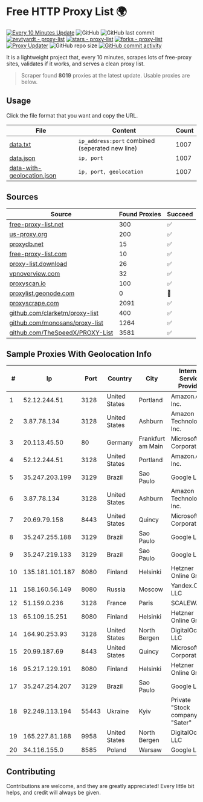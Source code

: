 
# Free HTTP Proxy List 🌍

[![Every 10 Minutes Update](https://github.com/mertguvencli/http-proxy-list/actions/workflows/main.yml/badge.svg?branch=main)](https://github.com/mertguvencli/http-proxy-list/actions/workflows/main.yml)
![GitHub](https://img.shields.io/github/license/mertguvencli/http-proxy-list)
![GitHub last commit](https://img.shields.io/github/last-commit/mertguvencli/http-proxy-list)
[![zevtyardt - proxy-list](https://img.shields.io/static/v1?label=zevtyardt&message=proxy-list&color=blue&logo=github)](https://github.com/zevtyardt/proxy-list "Go to GitHub repo")
[![stars - proxy-list](https://img.shields.io/github/stars/zevtyardt/proxy-list?style=social)](https://github.com/zevtyardt/proxy-list)
[![forks - proxy-list](https://img.shields.io/github/forks/zevtyardt/proxy-list?style=social)](https://github.com/zevtyardt/proxy-list)
[![Proxy Updater](https://github.com/zevtyardt/proxy-list/workflows/Proxy%20Updater/badge.svg)](https://github.com/zevtyardt/proxy-list/actions?query=workflow:"Proxy+Updater")
![GitHub repo size](https://img.shields.io/github/repo-size/zevtyardt/proxy-list)
[![GitHub commit activity](https://img.shields.io/github/commit-activity/m/zevtyardt/proxy-list?logo=commits)](https://github.com/zevtyardt/proxy-list/commits/main)

It is a lightweight project that, every 10 minutes, scrapes lots of free-proxy sites, validates if it works, and serves a clean proxy list.

> Scraper found **8019** proxies at the latest update. Usable proxies are below.

## Usage

Click the file format that you want and copy the URL.

|File|Content|Count|
|----|-------|-----|
|[data.txt](https://raw.githubusercontent.com/mertguvencli/http-proxy-list/main/proxy-list/data.txt)|`ip_address:port` combined (seperated new line)|1007|
|[data.json](https://raw.githubusercontent.com/mertguvencli/http-proxy-list/main/proxy-list/data.json)|`ip, port`|1007|
|[data-with-geolocation.json](https://raw.githubusercontent.com/mertguvencli/http-proxy-list/main/proxy-list/data-with-geolocation.json)|`ip, port, geolocation`|1007|

## Sources

|Source|Found Proxies|Succeed|
|------|-------------|-------|
|[free-proxy-list.net](https://free-proxy-list.net)|300|✅|
|[us-proxy.org](https://www.us-proxy.org)|200|✅|
|[proxydb.net](http://proxydb.net)|15|✅|
|[free-proxy-list.com](https://free-proxy-list.com/?page=&port=&type%5B%5D=http&type%5B%5D=https&up_time=0&search=Search)|10|✅|
|[proxy-list.download](https://www.proxy-list.download/HTTP)|26|✅|
|[vpnoverview.com](https://vpnoverview.com/privacy/anonymous-browsing/free-proxy-servers)|32|✅|
|[proxyscan.io](https://www.proxyscan.io)|100|✅|
|[proxylist.geonode.com](https://proxylist.geonode.com/api/proxy-list?limit=300&page=1&sort_by=lastChecked&sort_type=desc&protocols=http,https)|0|🚫|
|[proxyscrape.com](https://api.proxyscrape.com/v2/?request=displayproxies&protocol=http&timeout=10000&country=all&ssl=all&anonymity=all)|2091|✅|
|[github.com/clarketm/proxy-list](https://raw.githubusercontent.com/clarketm/proxy-list/master/proxy-list-raw.txt)|400|✅|
|[github.com/monosans/proxy-list](https://raw.githubusercontent.com/monosans/proxy-list/main/proxies/http.txt)|1264|✅|
|[github.com/TheSpeedX/PROXY-List](https://raw.githubusercontent.com/TheSpeedX/PROXY-List/master/http.txt)|3581|✅|


## Sample Proxies With Geolocation Info

|#|Ip|Port|Country|City|Internet Service Provider|
|-|--|----|-------|----|-------------------------|
|1|52.12.244.51|3128|United States|Portland|Amazon.com, Inc.|
|2|3.87.78.134|3128|United States|Ashburn|Amazon Technologies Inc.|
|3|20.113.45.50|80|Germany|Frankfurt am Main|Microsoft Corporation|
|4|52.12.244.51|3128|United States|Portland|Amazon.com, Inc.|
|5|35.247.203.199|3129|Brazil|Sao Paulo|Google LLC|
|6|3.87.78.134|3128|United States|Ashburn|Amazon Technologies Inc.|
|7|20.69.79.158|8443|United States|Quincy|Microsoft Corporation|
|8|35.247.255.188|3129|Brazil|Sao Paulo|Google LLC|
|9|35.247.219.133|3129|Brazil|Sao Paulo|Google LLC|
|10|135.181.101.187|8080|Finland|Helsinki|Hetzner Online GmbH|
|11|158.160.56.149|8080|Russia|Moscow|Yandex.Cloud LLC|
|12|51.159.0.236|3128|France|Paris|SCALEWAY|
|13|65.109.15.251|8080|Finland|Helsinki|Hetzner Online GmbH|
|14|164.90.253.93|3128|United States|North Bergen|DigitalOcean, LLC|
|15|20.99.187.69|8443|United States|Quincy|Microsoft Corporation|
|16|95.217.129.191|8080|Finland|Helsinki|Hetzner Online GmbH|
|17|35.247.254.207|3129|Brazil|Sao Paulo|Google LLC|
|18|92.249.113.194|55443|Ukraine|Kyiv|Private "Stock company "Sater"|
|19|165.227.81.188|9958|United States|North Bergen|DigitalOcean, LLC|
|20|34.116.155.0|8585|Poland|Warsaw|Google LLC|



## Contributing

Contributions are welcome, and they are greatly appreciated! Every
little bit helps, and credit will always be given.

